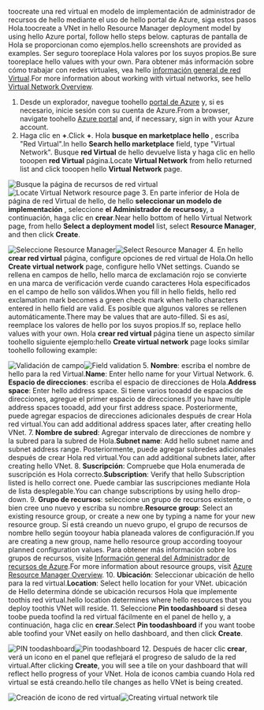 <span data-ttu-id="49896-101">toocreate una red virtual en modelo de implementación de administrador de recursos de hello mediante el uso de hello portal de Azure, siga estos pasos Hola.</span><span class="sxs-lookup"><span data-stu-id="49896-101">toocreate a VNet in hello Resource Manager deployment model by using hello Azure portal, follow hello steps below.</span></span> <span data-ttu-id="49896-102">capturas de pantalla de Hola se proporcionan como ejemplos.</span><span class="sxs-lookup"><span data-stu-id="49896-102">hello screenshots are provided as examples.</span></span> <span data-ttu-id="49896-103">Ser seguro tooreplace Hola valores por los suyos propios.</span><span class="sxs-lookup"><span data-stu-id="49896-103">Be sure tooreplace hello values with your own.</span></span> <span data-ttu-id="49896-104">Para obtener más información sobre cómo trabajar con redes virtuales, vea hello [información general de red Virtual](../articles/virtual-network/virtual-networks-overview.md).</span><span class="sxs-lookup"><span data-stu-id="49896-104">For more information about working with virtual networks, see hello [Virtual Network Overview](../articles/virtual-network/virtual-networks-overview.md).</span></span>

1. <span data-ttu-id="49896-105">Desde un explorador, navegue toohello [portal de Azure](http://portal.azure.com) y, si es necesario, inicie sesión con su cuenta de Azure.</span><span class="sxs-lookup"><span data-stu-id="49896-105">From a browser, navigate toohello [Azure portal](http://portal.azure.com) and, if necessary, sign in with your Azure account.</span></span>
2. <span data-ttu-id="49896-106">Haga clic en **+**.</span><span class="sxs-lookup"><span data-stu-id="49896-106">Click **+**.</span></span> <span data-ttu-id="49896-107">Hola **busque en marketplace hello** , escriba "Red Virtual".</span><span class="sxs-lookup"><span data-stu-id="49896-107">In hello **Search hello marketplace** field, type "Virtual Network".</span></span> <span data-ttu-id="49896-108">Busque **red Virtual** de hello devuelve lista y haga clic en hello tooopen **red Virtual** página.</span><span class="sxs-lookup"><span data-stu-id="49896-108">Locate **Virtual Network** from hello returned list and click tooopen hello **Virtual Network** page.</span></span>

  <span data-ttu-id="49896-109">![Busque la página de recursos de red virtual](./media/vpn-gateway-basic-p2s-vnet-rm-portal-include/newvnetportal700.png "Busque la página de recursos de red virtual")</span><span class="sxs-lookup"><span data-stu-id="49896-109">![Locate Virtual Network resource page](./media/vpn-gateway-basic-p2s-vnet-rm-portal-include/newvnetportal700.png "Locate virtual network resource page")</span></span>
3. <span data-ttu-id="49896-110">En parte inferior de Hola de página de red Virtual de hello, de hello **seleccionar un modelo de implementación** , seleccione **el Administrador de recursos**y, a continuación, haga clic en **crear**.</span><span class="sxs-lookup"><span data-stu-id="49896-110">Near hello bottom of hello Virtual Network page, from hello **Select a deployment model** list, select **Resource Manager**, and then click **Create**.</span></span>

  <span data-ttu-id="49896-111">![Seleccione Resource Manager](./media/vpn-gateway-basic-p2s-vnet-rm-portal-include/resourcemanager250.png "Seleccione Resource Manager")</span><span class="sxs-lookup"><span data-stu-id="49896-111">![Select Resource Manager](./media/vpn-gateway-basic-p2s-vnet-rm-portal-include/resourcemanager250.png "Select Resource Manager")</span></span>
4. <span data-ttu-id="49896-112">En hello **crear red virtual** página, configure opciones de red virtual de Hola.</span><span class="sxs-lookup"><span data-stu-id="49896-112">On hello **Create virtual network** page, configure hello VNet settings.</span></span> <span data-ttu-id="49896-113">Cuando se rellena en campos de hello, hello marca de exclamación rojo se convierte en una marca de verificación verde cuando caracteres Hola especificados en el campo de hello son válidos.</span><span class="sxs-lookup"><span data-stu-id="49896-113">When you fill in hello fields, hello red exclamation mark becomes a green check mark when hello characters entered in hello field are valid.</span></span> <span data-ttu-id="49896-114">Es posible que algunos valores se rellenen automáticamente.</span><span class="sxs-lookup"><span data-stu-id="49896-114">There may be values that are auto-filled.</span></span> <span data-ttu-id="49896-115">Si es así, reemplace los valores de hello por los suyos propios.</span><span class="sxs-lookup"><span data-stu-id="49896-115">If so, replace hello values with your own.</span></span> <span data-ttu-id="49896-116">Hola **crear red virtual** página tiene un aspecto similar toohello siguiente ejemplo:</span><span class="sxs-lookup"><span data-stu-id="49896-116">hello **Create virtual network** page looks similar toohello following example:</span></span>

  <span data-ttu-id="49896-117">![Validación de campo](./media/vpn-gateway-basic-p2s-vnet-rm-portal-include/createp2sgvnet.png "Validación de campo")</span><span class="sxs-lookup"><span data-stu-id="49896-117">![Field validation](./media/vpn-gateway-basic-p2s-vnet-rm-portal-include/createp2sgvnet.png "Field validation")</span></span>
5. <span data-ttu-id="49896-118">**Nombre**: escriba el nombre de hello para la red Virtual.</span><span class="sxs-lookup"><span data-stu-id="49896-118">**Name**: Enter hello name for your Virtual Network.</span></span>
6. <span data-ttu-id="49896-119">**Espacio de direcciones**: escriba el espacio de direcciones de Hola.</span><span class="sxs-lookup"><span data-stu-id="49896-119">**Address space**: Enter hello address space.</span></span> <span data-ttu-id="49896-120">Si tiene varios tooadd de espacios de direcciones, agregue el primer espacio de direcciones.</span><span class="sxs-lookup"><span data-stu-id="49896-120">If you have multiple address spaces tooadd, add your first address space.</span></span> <span data-ttu-id="49896-121">Posteriormente, puede agregar espacios de direcciones adicionales después de crear Hola red virtual.</span><span class="sxs-lookup"><span data-stu-id="49896-121">You can add additional address spaces later, after creating hello VNet.</span></span>
7. <span data-ttu-id="49896-122">**Nombre de subred**: Agregar intervalo de direcciones de nombre y la subred para la subred de Hola.</span><span class="sxs-lookup"><span data-stu-id="49896-122">**Subnet name**: Add hello subnet name and subnet address range.</span></span> <span data-ttu-id="49896-123">Posteriormente, puede agregar subredes adicionales después de crear Hola red virtual.</span><span class="sxs-lookup"><span data-stu-id="49896-123">You can add additional subnets later, after creating hello VNet.</span></span>
8. <span data-ttu-id="49896-124">**Suscripción**: Compruebe que Hola enumerada de suscripción es Hola correcto.</span><span class="sxs-lookup"><span data-stu-id="49896-124">**Subscription**: Verify that hello Subscription listed is hello correct one.</span></span> <span data-ttu-id="49896-125">Puede cambiar las suscripciones mediante Hola de lista desplegable.</span><span class="sxs-lookup"><span data-stu-id="49896-125">You can change subscriptions by using hello drop-down.</span></span>
9. <span data-ttu-id="49896-126">**Grupo de recursos**: seleccione un grupo de recursos existente, o bien cree uno nuevo y escriba su nombre.</span><span class="sxs-lookup"><span data-stu-id="49896-126">**Resource group**: Select an existing resource group, or create a new one by typing a name for your new resource group.</span></span> <span data-ttu-id="49896-127">Si está creando un nuevo grupo, el grupo de recursos de nombre hello según tooyour había planeada valores de configuración.</span><span class="sxs-lookup"><span data-stu-id="49896-127">If you are creating a new group, name hello resource group according tooyour planned configuration values.</span></span> <span data-ttu-id="49896-128">Para obtener más información sobre los grupos de recursos, visite [Información general del Administrador de recursos de Azure](../articles/azure-resource-manager/resource-group-overview.md#resource-groups).</span><span class="sxs-lookup"><span data-stu-id="49896-128">For more information about resource groups, visit [Azure Resource Manager Overview](../articles/azure-resource-manager/resource-group-overview.md#resource-groups).</span></span>
10. <span data-ttu-id="49896-129">**Ubicación**: Seleccionar ubicación de hello para la red virtual.</span><span class="sxs-lookup"><span data-stu-id="49896-129">**Location**: Select hello location for your VNet.</span></span> <span data-ttu-id="49896-130">ubicación de Hello determina dónde se ubicación recursos Hola que implemente toothis red virtual.</span><span class="sxs-lookup"><span data-stu-id="49896-130">hello location determines where hello resources that you deploy toothis VNet will reside.</span></span>
11. <span data-ttu-id="49896-131">Seleccione **Pin toodashboard** si desea toobe pueda toofind la red virtual fácilmente en el panel de hello y, a continuación, haga clic en **crear**.</span><span class="sxs-lookup"><span data-stu-id="49896-131">Select **Pin toodashboard** if you want toobe able toofind your VNet easily on hello dashboard, and then click **Create**.</span></span>

 <span data-ttu-id="49896-132">![PIN toodashboard](./media/vpn-gateway-basic-p2s-vnet-rm-portal-include/pintodashboard150.png "toodashboard de pin")</span><span class="sxs-lookup"><span data-stu-id="49896-132">![Pin toodashboard](./media/vpn-gateway-basic-p2s-vnet-rm-portal-include/pintodashboard150.png "pin toodashboard")</span></span>
12. <span data-ttu-id="49896-133">Después de hacer clic **crear**, verá un icono en el panel que reflejará el progreso de saludo de la red virtual.</span><span class="sxs-lookup"><span data-stu-id="49896-133">After clicking **Create**, you will see a tile on your dashboard that will reflect hello progress of your VNet.</span></span> <span data-ttu-id="49896-134">Hola de iconos cambia cuando Hola red virtual se está creando.</span><span class="sxs-lookup"><span data-stu-id="49896-134">hello tile changes as hello VNet is being created.</span></span>

  <span data-ttu-id="49896-135">![Creación de icono de red virtual](./media/vpn-gateway-basic-p2s-vnet-rm-portal-include/deploying150.png "Creación de icono de red virtual")</span><span class="sxs-lookup"><span data-stu-id="49896-135">![Creating virtual network tile](./media/vpn-gateway-basic-p2s-vnet-rm-portal-include/deploying150.png "Creating virtual network tile")</span></span>